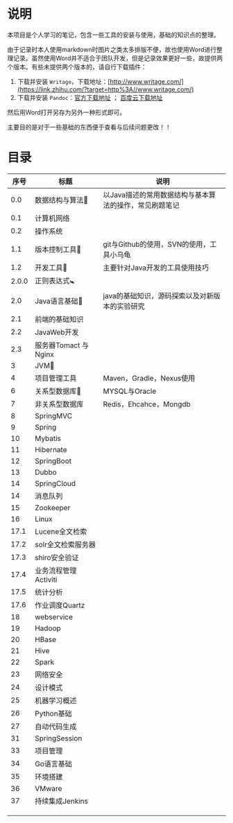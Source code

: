 # 说明

本项目是个人学习的笔记，包含一些工具的安装与使用，基础的知识点的整理。

由于记录时本人使用markdown时图片之类太多排版不便，故也使用Word进行整理记录。虽然使用Word并不适合于团队开发，但是记录效果更好一些，故提供两个版本。有些未提供两个版本的，请自行下载插件：

1. 下载并安装 `Writage`，下载地址：[http://www.writage.com/](https://link.zhihu.com/?target=http%3A//www.writage.com/)
2. 下载并安装 `Pandoc`：[官方下载地址](https://link.zhihu.com/?target=http%3A//pandoc.org/installing.html) ； [百度云下载地址](https://link.zhihu.com/?target=https%3A//pan.baidu.com/s/1nvMA1Rz)

 然后用Word打开另存为另外一种形式即可。

主要目的是对于一些基础的东西便于查看与后续问题更改！！



# 目录

| 序号  | 标题                      | 说明                                                   |
| ----- | ------------------------- | ------------------------------------------------------ |
| 0.0   | 数据结构与算法:baby:      | 以Java描述的常用数据结构与基本算法的操作，常见刷题笔记 |
| 0.1   | 计算机网络                |                                                        |
| 0.2   | 操作系统                  |                                                        |
| 1.1   | 版本控制工具:baby_bottle: | git与Github的使用，SVN的使用，工具小乌龟               |
| 1.2   | 开发工具:baby_chick:      | 主要针对Java开发的工具使用技巧                         |
| 2.0.0 | 正则表达式:baby_symbol:   |                                                        |
| 2.0   | Java语言基础:balloon:     | java的基础知识，源码探索以及对新版本的实验研究         |
| 2.1   | 前端的基础知识            |                                                        |
| 2.2   | JavaWeb开发               |                                                        |
| 2.3   | 服务器Tomact 与Nginx      |                                                        |
| 3     | JVM:beer:                 |                                                        |
| 4     | 项目管理工具              | Maven，Gradle，Nexus使用                               |
| 6     | 关系型数据库:dancer:      | MYSQL与Oracle                                          |
| 7     | 非关系型数据库            | Redis，Ehcahce，Mongdb                                 |
| 8     | SpringMVC                 |                                                        |
| 9     | Spring                    |                                                        |
| 10    | Mybatis                   |                                                        |
| 11    | Hibernate                 |                                                        |
| 12    | SpringBoot                |                                                        |
| 13    | Dubbo                     |                                                        |
| 14    | SpringCloud               |                                                        |
| 14    | 消息队列                  |                                                        |
| 15    | Zookeeper                 |                                                        |
| 16    | Linux                     |                                                        |
| 17.1  | Lucene全文检索            |                                                        |
| 17.2  | solr全文检索服务器        |                                                        |
| 17.3  | shiro安全验证             |                                                        |
| 17.4  | 业务流程管理Activiti      |                                                        |
| 17.5  | 统计分析                  |                                                        |
| 17.6  | 作业调度Quartz            |                                                        |
| 18    | webservice                |                                                        |
| 19    | Hadoop                    |                                                        |
| 20    | HBase                     |                                                        |
| 21    | Hive                      |                                                        |
| 22    | Spark                     |                                                        |
| 23    | 网络安全                  |                                                        |
| 24    | 设计模式                  |                                                        |
| 25    | 机器学习概述              |                                                        |
| 26    | Python基础                |                                                        |
| 27    | 自动代码生成              |                                                        |
| 31    | SpringSession             |                                                        |
| 33    | 项目管理                  |                                                        |
| 34    | Go语言基础                |                                                        |
| 35    | 环境搭建                  |                                                        |
| 36    | VMware                    |                                                        |
| 37    | 持续集成Jenkins           |                                                        |
|       |                           |                                                        |
|       |                           |                                                        |
|       |                           |                                                        |



​		





​		







